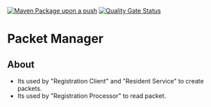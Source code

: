[![Maven Package upon a push](https://github.com/mosip/packet-manager/actions/workflows/push-trigger.yml/badge.svg?branch=master)](https://github.com/mosip/packet-manager/actions/workflows/push-trigger.yml)
[![Quality Gate Status](https://sonarcloud.io/api/project_badges/measure?branch=master&project=mosip_packet-manager&id=mosip_packet-manager2&metric=alert_status)](https://sonarcloud.io/dashboard?branch=master&id=mosip_packet-manager)

# Packet Manager

## About
* Its used by "Registration Client" and "Resident Service" to create packets.
* Its used by "Registration Processor" to read packet.
